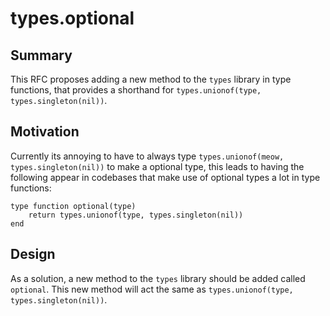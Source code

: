 # types.optional

## Summary

This RFC proposes adding a new method to the `types` library in type functions, that provides a shorthand for `types.unionof(type, types.singleton(nil))`.

## Motivation

Currently its annoying to have to always type `types.unionof(meow, types.singleton(nil))` to make a optional type, this leads to having the following appear in codebases that make use of optional types a lot in type functions:

```luau
type function optional(type)
	return types.unionof(type, types.singleton(nil))
end
```

## Design

As a solution, a new method to the `types` library should be added called `optional`. This new method will act the same as `types.unionof(type, types.singleton(nil))`.
